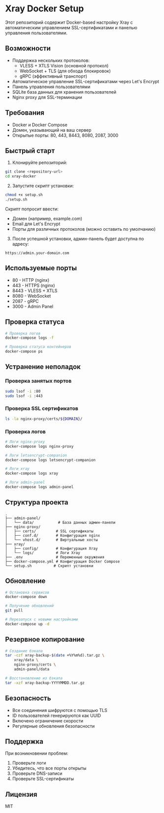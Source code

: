 # Xray Docker Setup

Этот репозиторий содержит Docker-based настройку Xray с автоматическим управлением SSL-сертификатами и панелью управления пользователями.

## Возможности

- Поддержка нескольких протоколов:
  - VLESS + XTLS Vision (основной протокол)
  - WebSocket + TLS (для обхода блокировок)
  - gRPC (эффективный транспорт)
- Автоматическое управление SSL-сертификатами через Let's Encrypt
- Панель управления пользователями
- SQLite база данных для хранения пользователей
- Nginx proxy для SSL-терминации

## Требования

- Docker и Docker Compose
- Домен, указывающий на ваш сервер
- Открытые порты: 80, 443, 8443, 8080, 2087, 3000

## Быстрый старт

1. Клонируйте репозиторий:
```bash
git clone <repository-url>
cd xray-docker
```

2. Запустите скрипт установки:
```bash
chmod +x setup.sh
./setup.sh
```

Скрипт попросит ввести:
- Домен (например, example.com)
- Email для Let's Encrypt
- Порты для различных протоколов (можно оставить по умолчанию)

3. После успешной установки, админ-панель будет доступна по адресу:
```
https://admin.your-domain.com
```

## Используемые порты
- 80 - HTTP (nginx)
- 443 - HTTPS (nginx)
- 8443 - VLESS + XTLS
- 8080 - WebSocket
- 2087 - gRPC
- 3000 - Admin Panel

## Проверка статуса
```bash
# Проверка логов
docker-compose logs -f

# Проверка статуса контейнеров
docker-compose ps
```

## Устранение неполадок

### Проверка занятых портов
```bash
sudo lsof -i :80
sudo lsof -i :443
```

### Проверка SSL сертификатов
```bash
ls -la nginx-proxy/certs/${DOMAIN}/
```

### Проверка логов
```bash
# Логи nginx-proxy
docker-compose logs nginx-proxy

# Логи letsencrypt-companion
docker-compose logs letsencrypt-companion

# Логи xray
docker-compose logs xray

# Логи admin-panel
docker-compose logs admin-panel
```

## Структура проекта
```
.
├── admin-panel/
│   └── data/           # База данных админ-панели
├── nginx-proxy/
│   ├── certs/         # SSL сертификаты
│   ├── conf.d/        # Конфигурация nginx
│   └── vhost.d/       # Виртуальные хосты
├── xray/
│   ├── config/        # Конфигурация Xray
│   └── logs/          # Логи Xray
├── .env               # Переменные окружения
├── docker-compose.yml # Конфигурация Docker Compose
└── setup.sh          # Скрипт установки
```

## Обновление

```bash
# Остановка сервисов
docker-compose down

# Получение обновлений
git pull

# Перезапуск с новыми настройками
docker-compose up -d
```

## Резервное копирование

```bash
# Создание бэкапа
tar -czf xray-backup-$(date +%Y%m%d).tar.gz \
    xray/data \
    nginx-proxy/certs \
    admin-panel/data

# Восстановление из бэкапа
tar -xzf xray-backup-YYYYMMDD.tar.gz
```

## Безопасность

- Все соединения шифруются с помощью TLS
- ID пользователей генерируются как UUID
- Включено ограничение скорости
- Регулярные обновления безопасности

## Поддержка

При возникновении проблем:
1. Проверьте логи
2. Убедитесь, что все порты открыты
3. Проверьте DNS-записи
4. Проверьте SSL-сертификаты

## Лицензия

MIT